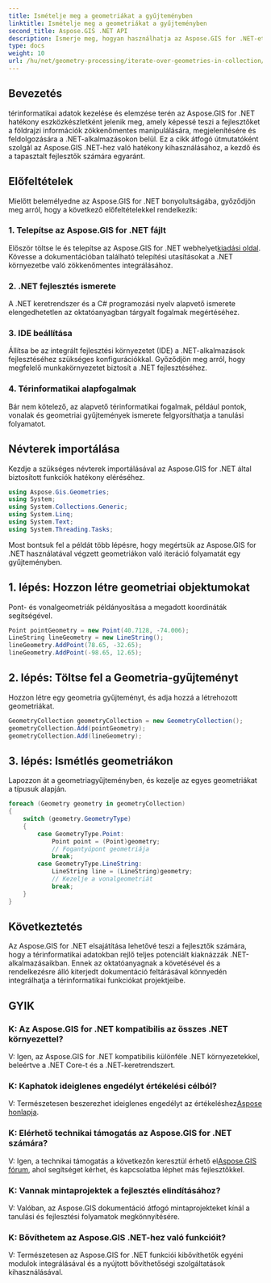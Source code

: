 ```yaml
---
title: Ismételje meg a geometriákat a gyűjteményben
linktitle: Ismételje meg a geometriákat a gyűjteményben
second_title: Aspose.GIS .NET API
description: Ismerje meg, hogyan használhatja az Aspose.GIS for .NET-et a térinformatikai adatok zökkenőmentes kezeléséhez a .NET-alkalmazásokon belül.
type: docs
weight: 10
url: /hu/net/geometry-processing/iterate-over-geometries-in-collection/
---
```

## Bevezetés
térinformatikai adatok kezelése és elemzése terén az Aspose.GIS for .NET hatékony eszközkészletként jelenik meg, amely képessé teszi a fejlesztőket a földrajzi információk zökkenőmentes manipulálására, megjelenítésére és feldolgozására a .NET-alkalmazásokon belül. Ez a cikk átfogó útmutatóként szolgál az Aspose.GIS .NET-hez való hatékony kihasználásához, a kezdő és a tapasztalt fejlesztők számára egyaránt.
## Előfeltételek
Mielőtt belemélyedne az Aspose.GIS for .NET bonyolultságába, győződjön meg arról, hogy a következő előfeltételekkel rendelkezik:
### 1. Telepítse az Aspose.GIS for .NET fájlt
 Először töltse le és telepítse az Aspose.GIS for .NET webhelyet[kiadási oldal](https://releases.aspose.com/gis/net/). Kövesse a dokumentációban található telepítési utasításokat a .NET környezetbe való zökkenőmentes integrálásához.
### 2. .NET fejlesztés ismerete
A .NET keretrendszer és a C# programozási nyelv alapvető ismerete elengedhetetlen az oktatóanyagban tárgyalt fogalmak megértéséhez.
### 3. IDE beállítása
Állítsa be az integrált fejlesztési környezetet (IDE) a .NET-alkalmazások fejlesztéséhez szükséges konfigurációkkal. Győződjön meg arról, hogy megfelelő munkakörnyezetet biztosít a .NET fejlesztéséhez.
### 4. Térinformatikai alapfogalmak
Bár nem kötelező, az alapvető térinformatikai fogalmak, például pontok, vonalak és geometriai gyűjtemények ismerete felgyorsíthatja a tanulási folyamatot.

## Névterek importálása
Kezdje a szükséges névterek importálásával az Aspose.GIS for .NET által biztosított funkciók hatékony eléréséhez.

```csharp
using Aspose.Gis.Geometries;
using System;
using System.Collections.Generic;
using System.Linq;
using System.Text;
using System.Threading.Tasks;
```


Most bontsuk fel a példát több lépésre, hogy megértsük az Aspose.GIS for .NET használatával végzett geometriákon való iteráció folyamatát egy gyűjteményben.
## 1. lépés: Hozzon létre geometriai objektumokat
Pont- és vonalgeometriák példányosítása a megadott koordináták segítségével.
```csharp
Point pointGeometry = new Point(40.7128, -74.006);
LineString lineGeometry = new LineString();
lineGeometry.AddPoint(78.65, -32.65);
lineGeometry.AddPoint(-98.65, 12.65);
```
## 2. lépés: Töltse fel a Geometria-gyűjteményt
Hozzon létre egy geometria gyűjteményt, és adja hozzá a létrehozott geometriákat.
```csharp
GeometryCollection geometryCollection = new GeometryCollection();
geometryCollection.Add(pointGeometry);
geometryCollection.Add(lineGeometry);
```
## 3. lépés: Ismétlés geometriákon
Lapozzon át a geometriagyűjteményben, és kezelje az egyes geometriákat a típusuk alapján.
```csharp
foreach (Geometry geometry in geometryCollection)
{
    switch (geometry.GeometryType)
    {
        case GeometryType.Point:
            Point point = (Point)geometry;
            // Fogantyúpont geometriája
            break;
        case GeometryType.LineString:
            LineString line = (LineString)geometry;
            // Kezelje a vonalgeometriát
            break;
    }
}
```

## Következtetés
Az Aspose.GIS for .NET elsajátítása lehetővé teszi a fejlesztők számára, hogy a térinformatikai adatokban rejlő teljes potenciált kiaknázzák .NET-alkalmazásaikban. Ennek az oktatóanyagnak a követésével és a rendelkezésre álló kiterjedt dokumentáció feltárásával könnyedén integrálhatja a térinformatikai funkciókat projektjeibe.
## GYIK
### K: Az Aspose.GIS for .NET kompatibilis az összes .NET környezettel?
V: Igen, az Aspose.GIS for .NET kompatibilis különféle .NET környezetekkel, beleértve a .NET Core-t és a .NET-keretrendszert.
### K: Kaphatok ideiglenes engedélyt értékelési célból?
 V: Természetesen beszerezhet ideiglenes engedélyt az értékeléshez[Aspose honlapja](https://purchase.aspose.com/temporary-license/).
### K: Elérhető technikai támogatás az Aspose.GIS for .NET számára?
 V: Igen, a technikai támogatás a következőn keresztül érhető el[Aspose.GIS fórum](https://forum.aspose.com/c/gis/33), ahol segítséget kérhet, és kapcsolatba léphet más fejlesztőkkel.
### K: Vannak mintaprojektek a fejlesztés elindításához?
V: Valóban, az Aspose.GIS dokumentáció átfogó mintaprojekteket kínál a tanulási és fejlesztési folyamatok megkönnyítésére.
### K: Bővíthetem az Aspose.GIS .NET-hez való funkcióit?
V: Természetesen az Aspose.GIS for .NET funkciói kibővíthetők egyéni modulok integrálásával és a nyújtott bővíthetőségi szolgáltatások kihasználásával.